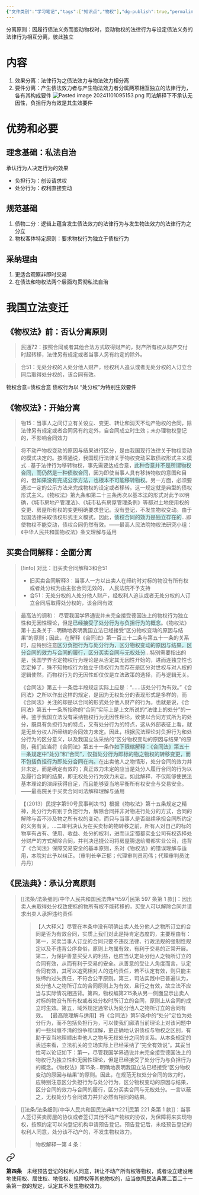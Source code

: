 ```yaml
---
{"文件类别":"学习笔记","tags":["知识点","物权"],"dg-publish":true,"permalink":"/学习笔记studyup/物权法学/分离原则/","dgPassFrontmatter":true,"created":"2024-11-01T10:05:43.549+08:00","updated":"2024-11-01T10:29:51.774+08:00"}
---
```


分离原则：因履行债法义务而变动物权时，变动物权的法律行为与设定债法义务的法律行为相互分离，彼此独立
# 内容
1. 效果分离：法律行为之债法效力与物法效力相分离
2. 要件分离：产生债法效力者与产生物法效力者分属两项相互独立的法律行为，各有其构成要件
![Pasted image 20241101095153.png](/img/user/%E8%BF%90%E8%A1%8C%E6%9D%82/%E9%99%84%E4%BB%B6/Pasted%20image%2020241101095153.png)
司法解释下不承认无因性，负担行为有效是其生效要件
# 优势和必要
## 理念基础：私法自治
承认行为人决定行为的效果
- 负担行为：创设请求权
- 处分行为：权利直接变动
## 规范基础
1. 债物二分：逻辑上蕴含发生债法效力的法律行为与发生物法效力的法律行为之分立
2. 物权客体特定原则：要求物权行为独立于债权行为
## 采纳理由
1. 更适合观察非即时交易
2. 在债法和物权法两个层面均贯彻私法自治
# 我国立法变迁
## 《物权法》前：否认分离原则
>民通72：按照合同或者其他合法方式取得财产的，财产所有权从财产交付时起转移，法律另有规定或者当事人另有约定的除外。

>合51：无处分权的人处分他人财产，经权利人追认或者无处分权的人订立合同后取得处分权的，该合同有效。

物权合意=债权合意
债权行为以 “处分权”为特别生效要件
## 《物权法》：开始分离
>物15：当事人之间订立有关设立、变更、转让和消灭不动产物权的合同，除法律另有规定或者合同另有约定外，自合同成立时生效；未办理物权登记的，不影响合同效力

>将不动产物权变动的原因与结果进行区分，是由我国现行法律关于物权变动的模式决定的。按照通说，我国现行法律关于物权变动采取债权形式主义模式…基于法律行为移转物权，事先需要达成合意，<span style="background:rgba(173, 239, 239, 0.55)">此种合意并不是所谓物权合同，而仍然是一种债权合同</span>，因为即使当事人具有移转物权的意图和目的，但<span style="background:rgba(173, 239, 239, 0.55)">如果没有完成公示方法，也根本不可能移转物权</span>。另一方面，必须要通过一定的公示方法来完成物权的设定或者移转。这一规定就是典型的债权形式主义。《物权法》第九条和第二十三条再次以基本法的形式对此予以明确，《城市房地产管理法》、《城市私有房屋管理条例》等都对土地使用权的变更、房屋所有权的变更明确要求登记。没有登记，不发生物权变动。由于我国法律采取债权形式主义模式，因此，<span style="background:rgba(173, 239, 239, 0.55)">债权合同的效力是独立存在的</span>…即使物权不能变动，债权合同仍然有效。——最高人民法院物权法研究小组：《中华人民共和国物权法》条文理解与适用
## 买卖合同解释：全面分离
> [!info] 对比：旧买卖合同解释3和合51
>- 旧买卖合同解释3：当事人一方以出卖人在缔约时对标的物没有所有权或者处分权为由主张合同无效的， 人民法院不予支持
>- 合51：无处分权的人处分他人财产，经权利人追认或者无处分权的人订立合同后取得处分权的，该合同有效

>最高法的调和：
>尽管我国学界通说并未完全接受德国法上的物权行为独立性和无因性理论，但是<span style="background:rgba(173, 239, 239, 0.55)">已经接受了处分行为与负担行为的概念</span>。《物权法》第十五条关于…明确地表明我国立法已经接受“区分物权变动的原因与结果”的原则；因此，在解释《合同法》第一百三十二条与第五十一条的关系时，应特别注意<span style="background:rgba(173, 239, 239, 0.55)">区分负担行为与处分行为，区分物权变动的原因与结果，区分合同的效力与合同的履行，区分买卖合同与无权处分</span>…特别需要指出的是，我国学界否定物权行为理论是从否定其无因性开始的，进而连独立性也否定掉了，殊不知物权行为独立于债权行为而存在是区分对世权与对人权的逻辑使然，而物权行为的无因性却仅仅是立法政策的选择，而与逻辑无关。
>
>《合同法》第五十一条后半段规定实际上应是：“……该处分行为有效。”《合同法》之所以作出这样的规定，是因为无权处分的表现形式是多样的，而《合同法》关注的却是以合同的形式处分他人财产的行为。也就是说，《合同法》第五十一条所指称的“合同”实际上是上文所说的“法律上的处分”的一种。鉴于我国立法没有采纳物权行为无因性理论，致使以合同方式所为的处分，既具有负担行为的特点，又有处分行为的特点，这从外部表征上看，就是无处分权人所缔结的合同效力未定。因此，根据民法理论对负担行为和处分行为的区分意义，以及我国立法采纳的“区分物权变动的原因与结果”的原则，我们应当将《合同法》第五十一条作<span style="background:rgba(173, 239, 239, 0.55)">如下限缩解释：《合同法》第五十一条规定中“处分”和“合同”，仅指处分行为即标的物之物权的转移变更，而不包括负担行为即处分合同在内。</span>在出卖他人之物情形，处分合同的效力并非未定，而是确定有效的；真正效力未定的应当是处分人履行合同的行为以及履行合同的结果，即无权处分行为效力未定。如此解释，不仅能够使民法基本理论的演绎获得自足，而且能够妥当地平衡所有权安全与交易安全。——最高院关于买卖合同司法解释理解与适用

>【（2013）民提字第90号民事判决书】根据《物权法》第十五条规定之精神，处分行为有别于负担行为，解除合同并非对物进行处分的方式，合同的解除与否不涉及物之所有权的变动，而只与当事人是否继续承担合同所约定的义务有关。…二审判决认为在买卖标的物转移之前，所有人对自己的标的物享有占有、使用、收益、处分的权利，进而认定蜀都实业公司有权选择处分财产的方式解除合同，并判决迅捷公司将房屋腾退给蜀都实业公司，违背了《合同法》保障交易安全的基本原则，系对《物权法》的错误理解与适用，本院对此予以纠正。（审判长辛正郁；代理审判员司伟；代理审判员沈丹丹）

## 《民法典》：承认分离原则
> [[法条/法条细则/中华人民共和国民法典#^t597\|民第 597 条第 1 款]]：因出卖人未取得处分权致使标的物所有权不能转移的，买受人可以解除合同并请求出卖人承担违约责任
>>【人大释义】尽管在本条中没有明确出卖人处分他人之物所订立的合同是否为有效合同，实质上我们对此是持肯定态度的，主要理由有：第一，买卖当事人订立的合同只要不违反法律、行政法规的强制性规定以及不违背公序良俗，原则上均属有效，有利于交易的正常开展。第二，为保护善意买受人的利益，也应当认定处分他人之物所订立的合同有效，从而有利于交易的安全。从善意的受让人角度而言，认定合同有效，其可以追究相对人的违约责任，若不认定有效，则只能主张缔约过失责任，不符合公平原则。第三，司法实践中已普遍认为，处分他人之物所订立的合同原则上为有效，且行之有效，故立法不应当与实际情况相违背。第四，物权编第215条从另一侧面显示出卖人对标的物没有所有权或者处分权时所订立的合同，原则上从合同的成立时生效。第五，域外规定通常认为处分他人之物所订立的合同有效。
>>【最高院理解与适用】将《合同法》第51条中的“处分”定位为处分行为，而不包括负担行为，可以使我们廓清当前理论上对该问题中的一些纠缠不清的纷争和误解，更正确地认识债权与物权之区别，有助于妥当地理顺出卖他人之物与无权处分之间的关系。从本条规定的表述来看，立法机关的立场实际上已经采纳了“完全有效说”。其妥当性可以论证如下：第一，尽管我国学界通说并未完全接受德国法上的物权行为独立性和无因性理论，但是已经接受了处分行为与负担行为的概念。《物权法》第15条…明确地表明我国立法已经接受“区分物权变动的原因与结果”的原则。因此，在规范无权处分合同的效力时，应特别注意区分负担行为与处分行为，区分物权变动的原因与结果，区分合同的效力与合同的履行，区分买卖合同与无权处分。一言以蔽之，无权处分与合同效力并非必然有相同的结果。

> [[法条/法条细则/中华人民共和国民法典#^t221\|民第 221 条第 1 款]]：当事人签订买卖房屋的协议或者签订其他不动产物权的协议，为保障将来实现物权，按照约定可以向登记机构申请预告登记。预告登记后，未经预告登记的权利人同意，处分该不动产的，不发生物权效力。
>> 物权解释一第 4 条：
<div class="transclusion internal-embed is-loaded"><a class="markdown-embed-link" href="////#t4" aria-label="Open link"><svg xmlns="http://www.w3.org/2000/svg" width="24" height="24" viewBox="0 0 24 24" fill="none" stroke="currentColor" stroke-width="2" stroke-linecap="round" stroke-linejoin="round" class="svg-icon lucide-link"><path d="M10 13a5 5 0 0 0 7.54.54l3-3a5 5 0 0 0-7.07-7.07l-1.72 1.71"></path><path d="M14 11a5 5 0 0 0-7.54-.54l-3 3a5 5 0 0 0 7.07 7.07l1.71-1.71"></path></svg></a><div class="markdown-embed">



**第四条**　未经预告登记的权利人同意，转让不动产所有权等物权，或者设立建设用地使用权、居住权、地役权、抵押权等其他物权的，应当依照民法典第二百二十一条第一款的规定，认定其不发生物权效力。 

</div></div>
